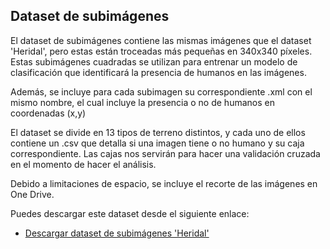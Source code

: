 ## Dataset de subimágenes

El dataset de subimágenes contiene las mismas imágenes que el dataset 'Heridal', pero estas están troceadas más pequeñas en 340x340 píxeles. 
Estas subimágenes cuadradas se utilizan para entrenar un modelo de clasificación que identificará la presencia de humanos en las imágenes. 

Además, se incluye para cada subimagen su correspondiente .xml con el mismo nombre, el cual incluye la presencia o no de humanos en coordenadas (x,y)

El dataset se divide en 13 tipos de terreno distintos, y cada uno de ellos contiene un .csv que detalla si una imagen tiene o no humano y su caja correspondiente.
Las cajas nos servirán para hacer una validación cruzada en el momento de hacer el análisis.

Debido a limitaciones de espacio, se incluye el recorte de las imágenes en One Drive.

Puedes descargar este dataset desde el siguiente enlace:

- [Descargar dataset de subimágenes 'Heridal'](https://universidaddeburgos-my.sharepoint.com/:u:/g/personal/fdv1004_alu_ubu_es/ERVMKBhG6j9MlwgU7YR4LP8Bcz50GMSapRGofSmyh-95uA?e=ccG4JH)



